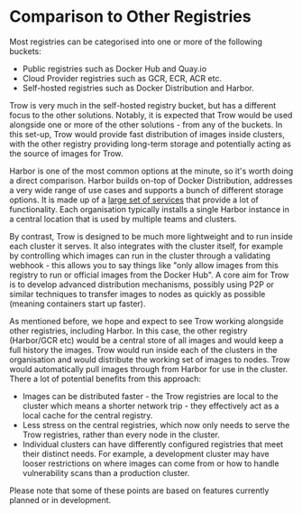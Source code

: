 # Comparison to Other Registries

Most registries can be categorised into one or more of the following buckets:

 - Public registries such as Docker Hub and Quay.io
 - Cloud Provider registries such as GCR, ECR, ACR etc.
 - Self-hosted registries such as Docker Distribution and Harbor.

Trow is very much in the self-hosted registry bucket, but has a different focus to the other
solutions. Notably, it is expected that Trow would be used alongside one or more of the other
solutions - from any of the buckets. In this set-up, Trow would provide fast distribution of images
inside clusters, with the other registry providing long-term storage and potentially acting as the
source of images for Trow.

Harbor is one of the most common options at the minute, so it's worth doing a direct comparison.
Harbor builds on-top of Docker Distribution, addresses a very wide range of use cases and supports a
bunch of different storage options. It is made up of a [large set of
services](https://goharbor.io/docs/1.10/install-config/) that provide a lot of functionality. Each
organisation typically installs a single Harbor instance in a central location that is used by
multiple teams and clusters.

By contrast, Trow is designed to be much more lightweight and to run inside each cluster it serves.
It also integrates with the cluster itself, for example by controlling which images can run in the
cluster through a validating webhook - this allows you to say things like "only allow images from
this registry to run or official images from the Docker Hub". A core aim for Trow is to develop
advanced distribution mechanisms, possibly using P2P or similar techniques to transfer images to
nodes as quickly as possible (meaning containers start up faster).

As mentioned before, we hope and expect to see Trow working alongside other registries, including
Harbor. In this case, the other registry (Harbor/GCR etc) would be a central store of all images and
would keep a full history the images. Trow would run inside each of the clusters in the organisation
and would distribute the working set of images to nodes. Trow would automatically pull images
through from Harbor for use in the cluster. There a lot of potential benefits from this approach:

 - Images can be distributed faster - the Trow registries are local to the cluster which means a
   shorter network trip - they effectively act as a local cache for the central registry.
 - Less stress on the central registries, which now only needs to serve the Trow registries,
   rather than every node in the cluster.
 - Individual clusters can have differently configured registries that meet their distinct needs.
   For example, a development cluster may have looser restrictions on where images can come from or
   how to handle vulnerability scans than a production cluster.

Please note that some of these points are based on features currently planned or in development.
